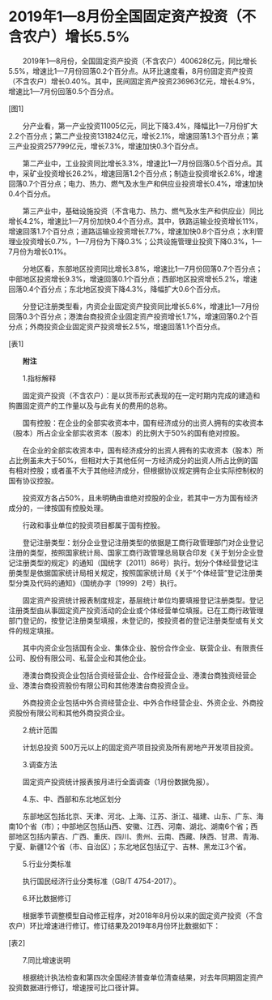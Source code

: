 # 2019年1—8月份全国固定资产投资（不含农户）增长5.5%

　　2019年1—8月份，全国固定资产投资（不含农户）400628亿元，同比增长5.5%，增速比1—7月份回落0.2个百分点。从环比速度看，8月份固定资产投资（不含农户）增长0.40%。其中，民间固定资产投资236963亿元，增长4.9%，增速比1—7月份回落0.5个百分点。

\[图1\]

　　分产业看，第一产业投资11005亿元，同比下降3.4%，降幅比1—7月份扩大2.2个百分点；第二产业投资131824亿元，增长2.1%，增速回落1.3个百分点；第三产业投资257799亿元，增长7.3%，增速加快0.3个百分点。

　　第二产业中，工业投资同比增长3.3%，增速比1—7月份回落0.5个百分点。其中，采矿业投资增长26.2%，增速回落1.2个百分点；制造业投资增长2.6%，增速回落0.7个百分点；电力、热力、燃气及水生产和供应业投资增长0.4%，增速加快0.4个百分点。

　　第三产业中，基础设施投资（不含电力、热力、燃气及水生产和供应业）同比增长4.2%，增速比1—7月份加快0.4个百分点。其中，铁路运输业投资增长11%，增速回落1.7个百分点；道路运输业投资增长7.7%，增速加快0.8个百分点；水利管理业投资增长0.7%，1—7月份为下降0.3%；公共设施管理业投资下降0.3%，1—7月份为增长0.1%。

　　分地区看，东部地区投资同比增长3.8%，增速比1—7月份回落0.7个百分点；中部地区投资增长9.3%，增速回落0.1个百分点；西部地区投资增长5.2%，增速回落0.4个百分点；东北地区投资下降4.3%，降幅扩大0.6个百分点。

　　分登记注册类型看，内资企业固定资产投资同比增长5.6%，增速比1—7月份回落0.3个百分点；港澳台商投资企业固定资产投资增长1.7%，增速回落0.2个百分点；外商投资企业固定资产投资增长2.5%，增速回落1.1个百分点。

\[表1\]

　　**附注**

　　1.指标解释

　　固定资产投资（不含农户）：是以货币形式表现的在一定时期内完成的建造和购置固定资产的工作量以及与此有关的费用的总称。

　　国有控股：在企业的全部实收资本中，国有经济成分的出资人拥有的实收资本（股本）所占企业全部实收资本（股本）的比例大于50%的国有绝对控股。

　　在企业的全部实收资本中，国有经济成分的出资人拥有的实收资本（股本）所占比例虽未大于50%，但相对大于其他任何一方经济成分的出资人所占比例的国有相对控股；或者虽不大于其他经济成分，但根据协议规定拥有企业实际控制权的国有协议控股。

　　投资双方各占50%，且未明确由谁绝对控股的企业，若其中一方为国有经济成分的，一律按国有控股处理。

　　行政和事业单位的投资项目都属于国有控股。

　　登记注册类型：划分企业登记注册类型的依据是工商行政管理部门对企业登记注册的类型，按照国家统计局、国家工商行政管理总局联合印发《关于划分企业登记注册类型的规定》的通知（国统字〔2011〕86号）执行。划分个体经营登记注册类型是依据国家统计局相关规定，按照国家统计局《关于“个体经营”登记注册类型分类及代码的通知》（国统办字〔1999〕2号）执行。

　　固定资产投资统计报表制度规定，基层统计单位均要填报登记注册类型。登记注册类型由从事固定资产投资活动的企业或个体经营单位填报。已在工商行政管理部门登记的，按登记注册类型填报，未登记的，按投资者的登记注册类型或有关文件的规定填报。

　　其中内资企业包括国有企业、集体企业、股份合作企业、联营企业、有限责任公司、股份有限公司、私营企业和其他企业。

　　港澳台商投资企业包括合资经营企业、合作经营企业、港澳台商独资经营企业、港澳台商投资股份有限公司和其他港澳台商投资企业。

　　外商投资企业包括中外合资经营企业、中外合作经营企业、外资企业、外商投资股份有限公司和其他外商投资企业。

　　2.统计范围

　　计划总投资 500万元以上的固定资产项目投资及所有房地产开发项目投资。

　　3.调查方法

　　固定资产投资统计报表按月进行全面调查（1月份数据免报）。

　　4.东、中、西部和东北地区划分

　　东部地区包括北京、天津、河北、上海、江苏、浙江、福建、山东、广东、海南10个省（市）；中部地区包括山西、安徽、江西、河南、湖北、湖南6个省；西部地区包括内蒙古、广西、重庆、四川、贵州、云南、西藏、陕西、甘肃、青海、宁夏、新疆12个省（市、自治区）；东北地区包括辽宁、吉林、黑龙江3个省。

　　5.行业分类标准

　　执行国民经济行业分类标准（GB/T 4754-2017）。

　　6.环比数据修订

　　根据季节调整模型自动修正程序，对2018年8月份以来的固定资产投资（不含农户）环比增速进行修订。修订结果及2019年8月份环比数据如下：

\[表2\]

　　7.同比增速说明

　　根据统计执法检查和第四次全国经济普查单位清查结果，对去年同期固定资产投资数据进行修订，增速按可比口径计算。